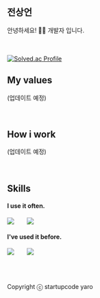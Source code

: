 ## 전상언
안녕하세요! 🙋‍♂️ 개발자 입니다. 
<br />
<br />
<br />

[![Solved.ac Profile](http://mazassumnida.wtf/api/v2/generate_badge?boj=jse177)](https://solved.ac/jse177/)

## My values
(업데이트 예정)
<br />
<br />
<br />

## How i work
(업데이트 예정)
<br />
<br />
<br />

## Skills
#### I use it often.
<div style="display:flex;gap:30px;flex-wrap:wrap;">
  <img src="https://img.shields.io/badge/python-3776AB?style=for-the-badge&logo=python&logoColor=white">
  <img src="https://img.shields.io/badge/MySQL-4479A1?style=for-the-badge&logo=mysql&logoColor=white">
</div>

#### I've used it before.
<div style="display:flex;gap:30px;flex-wrap:wrap;">
  <img src="https://img.shields.io/badge/Java-007396?style=for-the-badge&logo=Java&logoColor=white">
  <img src="https://img.shields.io/badge/Docker-2496ED?style=for-the-badge&logo=Docker&logoColor=white">
</div>
<br />
<br />
<br />




Copyright ⓒ startupcode yaro